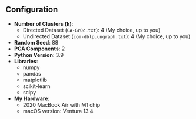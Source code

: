 ## Configuration
- **Number of Clusters (k)**:
  - Directed Dataset (`CA-GrQc.txt`): 4 (My choice, up to you)
  - Undirected Dataset (`com-dblp.ungraph.txt`): 4 (My choice, up to you)
- **Random Seed**: 88
- **PCA Components**: 2
- **Python Version**: 3.9
- **Libraries**:
  - numpy
  - pandas
  - matplotlib
  - scikit-learn
  - scipy
- **My Hardware**:
  - 2020 MacBook Air with M1 chip
  - macOS version: Ventura 13.4

